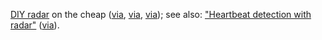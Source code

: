 [DIY radar](https://hforsten.com/6-ghz-frequency-modulated-radar.html) on the cheap
([via](https://hforsten.com/third-version-of-homemade-6-ghz-fmcw-radar.html),
[via](https://hforsten.com/homemade-6-ghz-pulse-compression-radar.html),
[via](https://news.ycombinator.com/item?id=39930195));
see also: ["Heartbeat detection with radar"](https://hforsten.com/heartbeat-detection-with-radar.html)
([via](https://news.ycombinator.com/item?id=39933960)).
